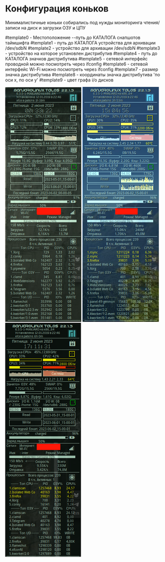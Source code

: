 # Конфигурация коньков

Минималистичные коньки собирались под нужды мониторинга чтения/записи на диск и загрузки ОЗУ и ЦПУ

#template0 - Местоположение --путь до КАТАЛОГА снапшотов таймшифта
#template1 - путь до КАТАЛОГА устройства для архивации /dev/sdbN
#template2 - устройство для архивации /dev/sdbN
#template3 - устройство на которое установлен дистрибутив
#template4 - путь до КАТАЛОГА значков дистрибутива
#template5 - сетевой интерфейс проводной можно посмотреть через ifconfig
#template6 - сетевой интерфейс Wi-Fi можно посмотреть через ifconfig
#template7 - размер значка дистрибутива
#template8 - координаты значка дистрибутива 'по оси х, по оси y'
#template9 - цвет графа i/o дисков


[![screenshot](https://github.com/berligostr/conky/blob/master/conky.png)](https://github.com/berligostr/conky/blob/master/conky.png) [![screenshot](https://github.com/berligostr/conky/blob/master/jobtimeshift.png)](https://github.com/berligostr/conky/blob/master/jobtimeshift.png) [![screenshot](https://github.com/berligostr/conky/blob/master/jobclamscan.png)](https://github.com/berligostr/conky/blob/master/jobclamscan.png)

